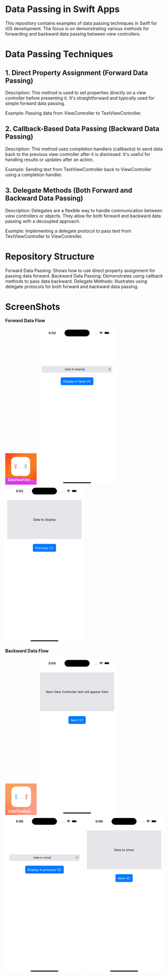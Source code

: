 <h1>Data Passing in Swift Apps</h1>
This repository contains examples of data passing techniques in Swift for iOS development. The focus is on demonstrating various methods for forwarding and backward data passing between view controllers.

<h1>Data Passing Techniques</h1>
<h2>1. Direct Property Assignment (Forward Data Passing)</h2>
Description: This method is used to set properties directly on a view controller before presenting it. It's straightforward and typically used for simple forward data passing.

Example: Passing data from ViewController to TextViewController.

<h2>2. Callback-Based Data Passing (Backward Data Passing)</h2>
Description: This method uses completion handlers (callbacks) to send data back to the previous view controller after it is dismissed. It's useful for handling results or updates after an action.

Example: Sending text from TextViewController back to ViewController using a completion handler.

<h2>3. Delegate Methods (Both Forward and Backward Data Passing)</h2>
Description: Delegates are a flexible way to handle communication between view controllers or objects. They allow for both forward and backward data passing with a decoupled approach.

Example: Implementing a delegate protocol to pass text from TextViewController to ViewController.

<h1>Repository Structure</h1>
Forward Data Passing: Shows how to use direct property assignment for passing data forward.
Backward Data Passing: Demonstrates using callback methods to pass data backward.
Delegate Methods: Illustrates using delegate protocols for both forward and backward data passing.



<h1> ScreenShots </h1>

**Forward Data Flow**

<img src="https://github.com/zeeshan2k2/Swift-Data-Flow/blob/main/Data%20Flow%20Forward%20-%20Direct%20Property%20Assignment/DF%20forward%20-%20app%20icon.png" width="100" height="100">
<img src="https://github.com/zeeshan2k2/Swift-Data-Flow/blob/main/Data%20Flow%20Forward%20-%20Direct%20Property%20Assignment/DF%20-%20main%20page.png" width="250" height="500">
<img src="https://github.com/zeeshan2k2/Swift-Data-Flow/blob/main/Data%20Flow%20Forward%20-%20Direct%20Property%20Assignment/DF%20-%201.png" width="250" height="500">


**Backward Data Flow**

<img src="https://github.com/zeeshan2k2/Swift-Data-Flow/blob/main/Data%20Flow%20Backward%20-%20Callback-Based%20Data%20Passing/Data%20Flow%20backward%20-%20appicon.png" width="100" height="100">
<img src="https://github.com/zeeshan2k2/Swift-Data-Flow/blob/main/Data%20Flow%20Backward%20-%20Callback-Based%20Data%20Passing/DF%20-%20main.png" width="250" height="500">
<img src="https://github.com/zeeshan2k2/Swift-Data-Flow/blob/main/Data%20Flow%20Backward%20-%20Callback-Based%20Data%20Passing/DF%20-%201.png" width="250" height="500">
<img src="https://github.com/zeeshan2k2/Swift-Data-Flow/blob/main/Data%20Flow%20Backward%20-%20Callback-Based%20Data%20Passing/DF%20-%202.png" width="250" height="500">
